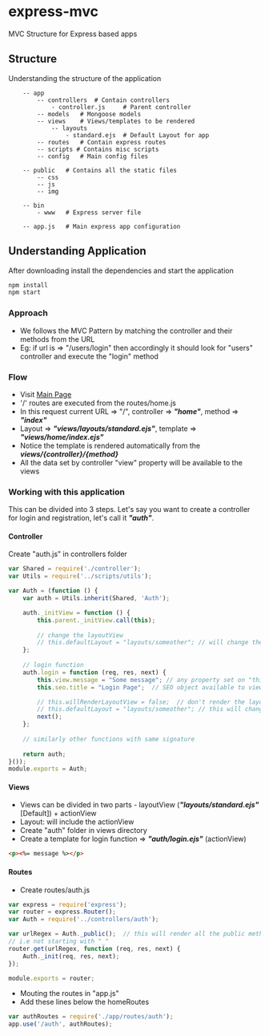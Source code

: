 # express-mvc
MVC Structure for Express based apps

## Structure
Understanding the structure of the application
```
    -- app
        -- controllers  # Contain controllers
            - controller.js     # Parent controller
        -- models   # Mongoose models
        -- views    # Views/templates to be rendered
            -- layouts
                - standard.ejs  # Default Layout for app
        -- routes   # Contain express routes
        -- scripts # Contains misc scripts
        -- config   # Main config files
        
    -- public   # Contains all the static files
        -- css
        -- js
        -- img
        
    -- bin
        - www   # Express server file
        
    -- app.js   # Main express app configuration
```

## Understanding Application
After downloading install the dependencies and start the application
```bash
npm install
npm start
```

### Approach
- We follows the MVC Pattern by matching the controller and their methods from the URL
- Eg: if url is => "/users/login" then accordingly it should look for "users" controller and execute the "login" method

### Flow
- Visit [Main Page](http://localhost:3000/)
- '/' routes are executed from the routes/home.js
- In this request current URL => "/", controller => ***"home"***, method => ***"index"***
- Layout => ***"views/layouts/standard.ejs"***, template => ***"views/home/index.ejs"***
- Notice the template is rendered automatically from the ***views/{controller}/{method}***
- All the data set by controller "view" property will be available to the views

### Working with this application
This can be divided into 3 steps. Let's say you want to create a controller for login and registration, let's call it ***"auth"***.
#### Controller
Create "auth.js" in controllers folder
```js
var Shared = require('./controller');
var Utils = require('../scripts/utils');

var Auth = (function () {
    var auth = Utils.inherit(Shared, 'Auth');

    auth._initView = function () {
        this.parent._initView.call(this);
        
        // change the layoutView
        // this.defaultLayout = "layouts/someother"; // will change the layout for all the functions
    };
    
    // login function
    auth.login = function (req, res, next) {
        this.view.message = "Some message"; // any property set on "this.view" will be available to the templates
        this.seo.title = "Login Page";  // SEO object available to views

        // this.willRenderLayoutView = false;  // don't render the layout just template
        // this.defaultLayout = "layouts/someother"; // this will change layout only for this function
        next();
    };
    
    // similarly other functions with same signature
    
    return auth;
}());
module.exports = Auth;
```

#### Views
- Views can be divided in two parts - layoutView (***"layouts/standard.ejs"*** [Default]) + actionView
- Layout: will include the actionView
- Create "auth" folder in views directory
- Create a template for login function => ***"auth/login.ejs"*** (actionView)
```html
<p><%= message %></p>
```

#### Routes
- Create routes/auth.js
```js
var express = require('express');
var router = express.Router();
var Auth = require('../controllers/auth');

var urlRegex = Auth._public();  // this will render all the public methods of the controller
// i.e not starting with "_"
router.get(urlRegex, function (req, res, next) {
    Auth._init(req, res, next);
});

module.exports = router;

```
- Mouting the routes in "app.js"
- Add these lines below the homeRoutes
```js
var authRoutes = require('./app/routes/auth');
app.use('/auth', authRoutes);
```
